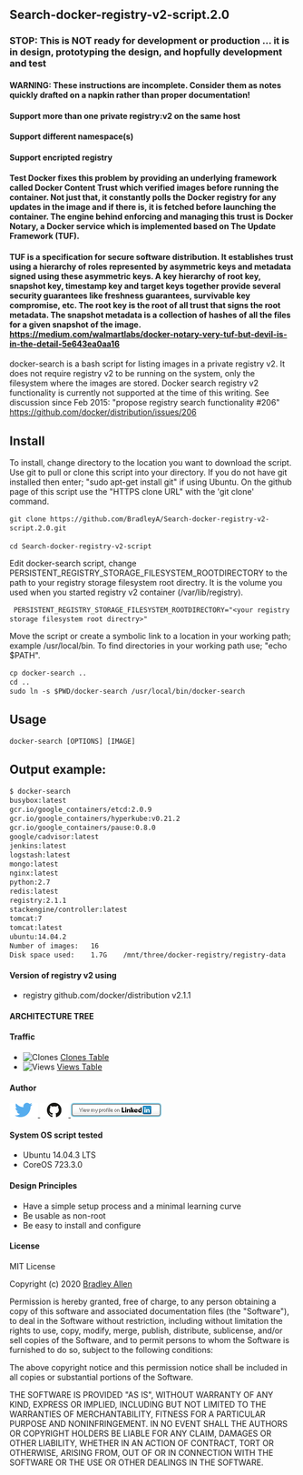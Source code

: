 ## Search-docker-registry-v2-script.2.0

### STOP:  This is NOT ready for development or production ... it is in design, prototyping the design, and hopfully development and test

#### WARNING: These instructions are incomplete. Consider them as notes quickly drafted on a napkin rather than proper documentation!

#### Support more than one private registry:v2 on the same host

#### Support different namespace(s)

#### Support encripted registry

#### Test Docker fixes this problem by providing an underlying framework called Docker Content Trust which verified images before running the container. Not just that, it constantly polls the Docker registry for any updates in the image and if there is, it is fetched before launching the container. The engine behind enforcing and managing this trust is Docker Notary, a Docker service which is implemented based on The Update Framework (TUF).

#### TUF is a specification for secure software distribution. It establishes trust using a hierarchy of roles represented by asymmetric keys and metadata signed using these asymmetric keys. A key hierarchy of root key, snapshot key, timestamp key and target keys together provide several security guarantees like freshness guarantees, survivable key compromise, etc. The root key is the root of all trust that signs the root metadata. The snapshot metadata is a collection of hashes of all the files for a given snapshot of the image.   https://medium.com/walmartlabs/docker-notary-very-tuf-but-devil-is-in-the-detail-5e643ea0aa16

docker-search is a bash script for listing images in a private registry v2.  It does not require registry v2 to be running on the system, only the filesystem where the images are stored.  Docker search registry v2 functionality is currently not supported at the time of this writing. See discussion since Feb 2015: "propose registry search functionality #206" https://github.com/docker/distribution/issues/206
## Install
To install, change directory to the location you want to download the script.  Use git to pull or clone this script into your directory.  If you do not have git installed then enter; "sudo apt-get install git" if using Ubuntu.  On the github page of this script use the "HTTPS clone URL" with the 'git clone' command. 

    git clone https://github.com/BradleyA/Search-docker-registry-v2-script.2.0.git

    cd Search-docker-registry-v2-script

Edit docker-search script, change PERSISTENT_REGISTRY_STORAGE_FILESYSTEM_ROOTDIRECTORY to the path to your registry storage filesystem root directry.  It is the volume you used when you started registry v2 container (/var/lib/registry).

     PERSISTENT_REGISTRY_STORAGE_FILESYSTEM_ROOTDIRECTORY="<your registry storage filesystem root directry>"

Move the script or create a symbolic link to a location in your working path; example /usr/local/bin. To find directories in your working path use; "echo $PATH".

    cp docker-search ..
    cd ..
    sudo ln -s $PWD/docker-search /usr/local/bin/docker-search

## Usage
    docker-search [OPTIONS] [IMAGE]

## Output example:

    $ docker-search
    busybox:latest
    gcr.io/google_containers/etcd:2.0.9
    gcr.io/google_containers/hyperkube:v0.21.2
    gcr.io/google_containers/pause:0.8.0
    google/cadvisor:latest
    jenkins:latest
    logstash:latest
    mongo:latest
    nginx:latest
    python:2.7
    redis:latest
    registry:2.1.1
    stackengine/controller:latest
    tomcat:7
    tomcat:latest
    ubuntu:14.04.2
    Number of images:   16
    Disk space used:    1.7G    /mnt/three/docker-registry/registry-data

#### Version of registry v2 using
 * registry github.com/docker/distribution v2.1.1

#### ARCHITECTURE TREE

#### Traffic
  * <img alt="Clones" src="https://img.shields.io/static/v1?label=Clones&message=26&color=blue">  [Clones Table](images/clone.table.md)
  * <img alt="Views" src="https://img.shields.io/static/v1?label=Views&message=17&color=blue">  [Views Table](images/view.table.md)
  
#### Author
[<img id="twitter" src="images/twitter.png" width="50" a="twitter.com/bradleyaustintx/">
](https://twitter.com/bradleyaustintx/)   [<img id="github" src="images/github.png" width="50" a="https://github.com/BradleyA/">
](https://github.com/BradleyA/)    [<img src="images/linkedin.png" style="max-width:100%;" >](https://www.linkedin.com/in/bradleyhallen)

#### System OS script tested
 * Ubuntu 14.04.3 LTS
 * CoreOS 723.3.0

#### Design Principles
 * Have a simple setup process and a minimal learning curve
 * Be usable as non-root
 * Be easy to install and configure

#### License
MIT License

Copyright (c) 2020  [Bradley Allen](https://www.linkedin.com/in/bradleyhallen)

Permission is hereby granted, free of charge, to any person obtaining a copy of this software and associated documentation files (the "Software"), to deal in the Software without restriction, including without limitation the rights to use, copy, modify, merge, publish, distribute, sublicense, and/or sell copies of the Software, and to permit persons to whom the Software is furnished to do so, subject to the following conditions:

The above copyright notice and this permission notice shall be included in all copies or substantial portions of the Software.

THE SOFTWARE IS PROVIDED "AS IS", WITHOUT WARRANTY OF ANY KIND, EXPRESS OR IMPLIED, INCLUDING BUT NOT LIMITED TO THE WARRANTIES OF MERCHANTABILITY, FITNESS FOR A PARTICULAR PURPOSE AND NONINFRINGEMENT. IN NO EVENT SHALL THE AUTHORS OR COPYRIGHT HOLDERS BE LIABLE FOR ANY CLAIM, DAMAGES OR OTHER LIABILITY, WHETHER IN AN ACTION OF CONTRACT, TORT OR OTHERWISE, ARISING FROM, OUT OF OR IN CONNECTION WITH THE SOFTWARE OR THE USE OR OTHER DEALINGS IN THE SOFTWARE.

